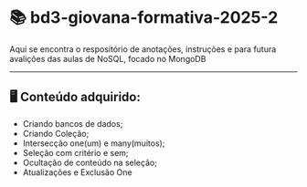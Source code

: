 # 📚 bd3-giovana-formativa-2025-2

Aqui se encontra o respositório de anotações, instruções e para futura avalições das aulas de NoSQL, focado no MongoDB

---

## 🖥️ Conteúdo adquirido:

- Criando bancos de dados;
- Criando Coleção;
- Intersecção one(um) e many(muitos);
- Seleção com critério e sem;
- Ocultação de conteúdo na seleção;
- Atualizações e Exclusão One